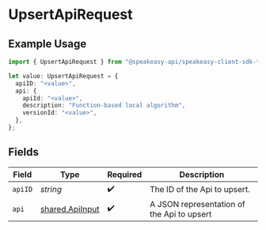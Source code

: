# UpsertApiRequest

## Example Usage

```typescript
import { UpsertApiRequest } from "@speakeasy-api/speakeasy-client-sdk-typescript/sdk/models/operations";

let value: UpsertApiRequest = {
  apiID: "<value>",
  api: {
    apiId: "<value>",
    description: "Function-based local algorithm",
    versionId: "<value>",
  },
};
```

## Fields

| Field                                                     | Type                                                      | Required                                                  | Description                                               |
| --------------------------------------------------------- | --------------------------------------------------------- | --------------------------------------------------------- | --------------------------------------------------------- |
| `apiID`                                                   | *string*                                                  | :heavy_check_mark:                                        | The ID of the Api to upsert.                              |
| `api`                                                     | [shared.ApiInput](../../../sdk/models/shared/apiinput.md) | :heavy_check_mark:                                        | A JSON representation of the Api to upsert                |